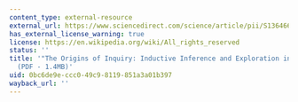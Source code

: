 ```yaml
---
content_type: external-resource
external_url: https://www.sciencedirect.com/science/article/pii/S1364661312001301
has_external_license_warning: true
license: https://en.wikipedia.org/wiki/All_rights_reserved
status: ''
title: '"The Origins of Inquiry: Inductive Inference and Exploration in Early Childhood."
  (PDF - 1.4MB)'
uid: 0bc6de9e-ccc0-49c9-8119-851a3a01b397
wayback_url: ''
---
```

